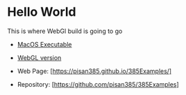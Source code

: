 # Hello World

This is where WebGl build is going to go

- [MacOS Executable](./build_macos.zip)
- [WebGL version](./build_webgl)


- Web Page: [https://pisan385.github.io/385Examples/]
- Repository: [https://github.com/pisan385/385Examples]
